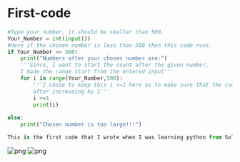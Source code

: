 # First-code
```python
#Type your number, it should be smaller than 500.
Your_Number = int(input())
#Here if the chosen number is less than 500 then this code runs.
if Your_Number <= 500:
    print("Numbers after your chosen number are:")
    '''Since, I want to start the count after the given number,
    I made the range start from the entered input'''
    for i in range(Your_Number,500):
        '''I chose to keep this i +=1 here as to make sure that the code prints
        after increasing by 1''' 
        i +=1
        print(i)
    
else:
    print("Chosen number is too large!!!")

This is the first code that I wrote when I was learning python from Solo Learn.
```
![png](https://github.com/Rizwans-github/First-code/assets/141806496/28cfca9a-5b3b-4eb5-b259-87a1b232a1a9)
![png](https://github.com/Rizwans-github/First-code/assets/141806496/f2bb9e6d-5474-4118-a515-c4d6ff4df1f3)
